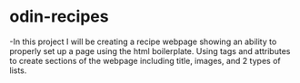 # odin-recipes

-In this project I will be creating a recipe webpage showing an ability to properly set up a page using the html boilerplate. Using tags and attributes to create sections of the webpage including title, images, and 2 types of lists.